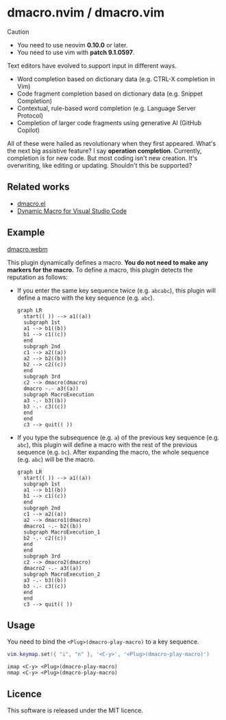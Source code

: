 # dmacro.nvim / dmacro.vim

> [!CAUTION]
> - You need to use neovim **0.10.0** or later.
> - You need to use vim with **patch 9.1.0597**.

Text editors have evolved to support input in different ways.

- Word completion based on dictionary data (e.g. CTRL-X completion in Vim)
- Code fragment completion based on dictionary data (e.g. Snippet Completion)
- Contextual, rule-based word completion (e.g. Language Server Protocol)
- Completion of larger code fragments using generative AI (GitHub Copilot)

All of these were hailed as revolutionary when they first appeared.
What's the next big assistive feature? I say **operation completion**.
Currently, completion is for new code. But most coding isn't new creation.
It's overwriting, like editing or updating. Shouldn't this be supported?

## Related works

- [dmacro.el](https://github.com/emacs-jp/dmacro)
- [Dynamic Macro for Visual Studio Code](https://github.com/tshino/vscode-dynamic-macro)

## Example

[dmacro.webm](https://github.com/tani/dmacro.nvim/assets/5019902/7190245b-3c48-4170-bd41-6df781f21feb)

This plugin dynamically defines a macro.
**You do not need to make any markers for the macro.**
To define a macro, this plugin detects the reputation as follows:

- If you enter the same key sequence twice (e.g. `abcabc`), this plugin will define a macro with the key sequence (e.g. `abc`).
  ```mermaid
  graph LR
    start(( )) --> a1((a))
    subgraph 1st
    a1 --> b1((b))
    b1 --> c1((c))
    end
    subgraph 2nd
    c1 --> a2((a))
    a2 --> b2((b))
    b2 --> c2((c))
    end
    subgraph 3rd
    c2 --> dmacro(dmacro)
    dmacro -.- a3((a))
    subgraph MacroExecution
    a3 -.- b3((b))
    b3 -.- c3((c))
    end
    end
    c3 --> quit(( ))
  ```
  

- If you type the subsequence (e.g. `a`) of the previous key sequence (e.g. `abc`), this plugin will define a macro with the rest of the previous sequence (e.g. `bc`). After expanding the macro, the whole sequence (e.g. `abc`) will be the macro.
  ```mermaid
  graph LR
    start(( )) --> a1((a))
    subgraph 1st
    a1 --> b1((b))
    b1 --> c1((c))
    end
    subgraph 2nd
    c1 --> a2((a))
    a2 --> dmacro1(dmacro)
    dmacro1 -.- b2((b))
    subgraph MacroExecution_1
    b2 -.- c2((c))
    end
    end
    subgraph 3rd
    c2 --> dmacro2(dmacro)
    dmacro2 -.- a3((a))
    subgraph MacroExecution_2
    a3 -.- b3((b))
    b3 -.- c3((c))
    end
    end
    c3 --> quit(( ))
  ```

## Usage

You need to bind the `<Plug>(dmacro-play-macro)` to a key sequence.

```lua
vim.keymap.set({ "i", "n" }, '<C-y>', '<Plug>(dmacro-play-macro)')
```

```viml
imap <C-y> <Plug>(dmacro-play-macro)
nmap <C-y> <Plug>(dmacro-play-macro)
```

## Licence

This software is released under the MIT licence.
